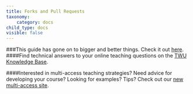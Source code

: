 ```yaml
---
title: Forks and Pull Requests
taxonomy:
    category: docs
child_type: docs
visible: false
---
```

###This guide has gone on to bigger and better things. Check it out [here](https://trinitywestern.teamdynamix.com/TDClient/1904/Portal/KB/ArticleDet?ID=146722).
####Find technical answers to your online teaching questions on the [TWU Knowledge Base](https://trinitywestern.teamdynamix.com/TDClient/1904/Portal/KB/?CategoryID=4747).

####Interested in multi-access teaching strategies? Need advice for developing your course? Looking for examples? Tips? Check out our [new multi-access site](https://multi-access.twu.ca).
<!--

Users can make a copy, or a fork, of any public repo, or any private repo to which they have access, and then edit that fork in their own account without changing the original. When they are finished, they can suggest their changes by creating a *pull request* for the original author to consider.

#### Watch *GitHub for Poets 1.3*

[plugin:youtube](https://youtu.be/_NrSWLQsDL4)
-->
